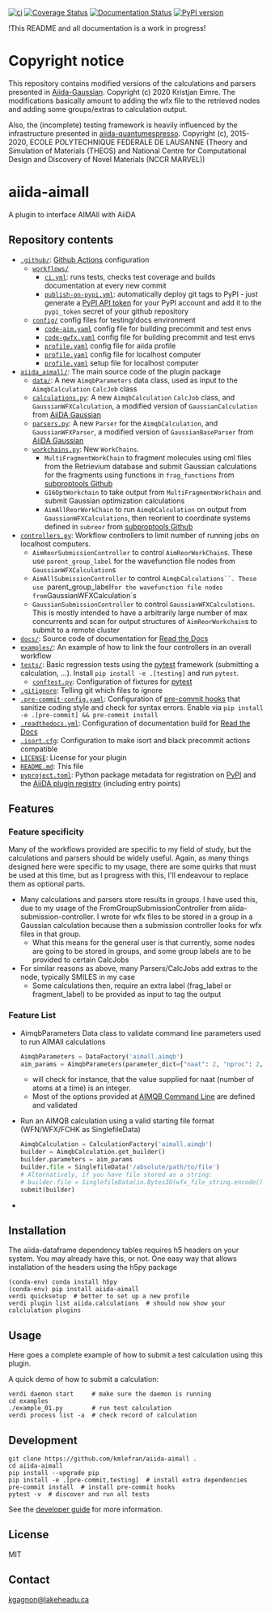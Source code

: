 [![ci](https://github.com/kmlefran/aiida-aimall/actions/workflows/ci.yml/badge.svg)](https://github.com/kmlefran/aiida-aimall/actions/workflows/ci.yml)
[![Coverage Status](https://coveralls.io/repos/github/kmlefran/aiida-aimall/badge.svg?branch=main)](https://coveralls.io/github/kmlefran/aiida-aimall?branch=main)
[![Documentation Status](https://readthedocs.org/projects/aiida-aimall/badge/?version=latest)](https://aiida-aimall.readthedocs.io/en/latest/?badge=latest)
[![PyPI version](https://badge.fury.io/py/aiida-aimall.svg)](https://badge.fury.io/py/aiida-aimall)

!This README and all documentation is a work in progress!

# Copyright notice

This repository contains modified versions of the calculations and parsers presented in [Aiida-Gaussian](https://github.com/nanotech-empa/aiida-gaussian). Copyright (c) 2020 Kristjan Eimre. The modifications basically amount to adding the wfx file to the retrieved nodes and adding some groups/extras to calculation output.

Also, the (incomplete) testing framework is heavily influenced by the infrastructure presented in [aiida-quantumespresso](https://github.com/aiidateam/aiida-quantumespresso).  Copyright (c), 2015-2020, ECOLE POLYTECHNIQUE FEDERALE DE LAUSANNE
(Theory and Simulation of Materials (THEOS) and National Centre for
Computational Design and Discovery of Novel Materials (NCCR MARVEL))

# aiida-aimall

A plugin to interface AIMAll with AiiDA

## Repository contents

* [`.github/`](.github/): [Github Actions](https://github.com/features/actions) configuration
  * [`workflows/`](.github/workflows/)
    * [`ci.yml`](.github/workflows/ci.yml): runs tests, checks test coverage and builds documentation at every new commit
    * [`publish-on-pypi.yml`](.github/workflows/publish-on-pypi.yml): automatically deploy git tags to PyPI - just generate a [PyPI API token](https://pypi.org/help/#apitoken) for your PyPI account and add it to the `pypi_token` secret of your github repository
  * [`config/`](.github/config) config files for testing/docs environment
    * [`code-aim.yaml`](.github/workflows/config/code-aim.yaml) config file for building precommit and test envs
    * [`code-gwfx.yaml`](.github/workflows/config/code-gwfx.yaml) config file for building precommit and test envs
    * [`profile.yaml`](.github/workflows/config/profile.yaml) config file for aiida profile
    * [`profile.yaml`](.github/workflows/config/localhost-config.yaml) config file for localhost computer
    * [`profile.yaml`](.github/workflows/config/localhost-setup.yaml) setup file for localhost computer
* [`aiida_aimall/`](aiida_aimall/): The main source code of the plugin package
  * [`data/`](aiida_aimall/data/): A new `AimqbParameters` data class, used as input to the `AimqbCalculation` `CalcJob` class
  * [`calculations.py`](aiida_aimall/calculations.py): A new `AimqbCalculation` `CalcJob` class, and `GaussianWFXCalculation`, a modified version of `GaussianCalculation` from [AiiDA Gaussian](https://github.com/nanotech-empa/aiida-gaussian)
  * [`parsers.py`](aiida_aimall/parsers.py): A new `Parser` for the `AimqbCalculation`, and `GaussianWFXParser`, a modified version of `GaussianBaseParser` from [AiiDA Gaussian](https://github.com/nanotech-empa/aiida-gaussian)
  * [`workchains.py`](aiida_aimall/workchains.py): New `WorkChains`.
    * `MultiFragmentWorkChain` to fragment molecules using cml files from the Retrievium database and submit Gaussian calculations for the fragments using functions in `frag_functions` from [subproptools Github](https:github.com/kmlefran/group_decomposition)
    * `G16OptWorkchain` to take output from `MultiFragmentWorkChain` and submit Gaussian optimization calculations
    * `AimAllReorWorkChain` to run `AimqbCalculation` on output from `GaussianWFXCalculations`, then reorient to coordinate systems defined in `subreor` from [subproptools Github](https:github.com/kmlefran/subproptools)
* [`controllers.py`](aiida_aimall/controllers.py): Workflow controllers to limit number of running jobs on localhost computers.
  * `AimReorSubmissionController` to control `AimReorWorkChain`s. These use `parent_group_label` for the wavefunction file nodes from `GaussianWFXCalculation`s
  * `AimAllSubmissionController` to control `AimqbCalculations``. These use `parent_group_label` for the wavefunction file nodes from `GaussianWFXCalculation`s
  * `GaussianSubmissionController` to control `GaussianWFXCalculations`. This is mostly intended to have a arbitrarily large number of max concurrents and scan for output structures of `AimReorWorkchain`s to submit to a remote cluster
* [`docs/`](docs/): Source code of documentation for [Read the Docs](http://aiida-diff.readthedocs.io/en/latest/)
* [`examples/`](examples/): An example of how to link the four controllers in an overall workflow
* [`tests/`](tests/): Basic regression tests using the [pytest](https://docs.pytest.org/en/latest/) framework (submitting a calculation, ...). Install `pip install -e .[testing]` and run `pytest`.
  * [`conftest.py`](PythonPackages/aiida-aimall/tests/conftest.py): Configuration of fixtures for [pytest](https://docs.pytest.org/en/latest/)
* [`.gitignore`](.gitignore): Telling git which files to ignore
* [`.pre-commit-config.yaml`](.pre-commit-config.yaml): Configuration of [pre-commit hooks](https://pre-commit.com/) that sanitize coding style and check for syntax errors. Enable via `pip install -e .[pre-commit] && pre-commit install`
* [`.readthedocs.yml`](.readthedocs.yml): Configuration of documentation build for [Read the Docs](https://readthedocs.org/)
* [`.isort.cfg`](.isort.cfg): Configuration to make isort and black precommit actions compatible
* [`LICENSE`](PythonPackages/aiida-aimall/LICENSE): License for your plugin
* [`README.md`](PythonPackages/aiida-aimall/README.md): This file
* [`pyproject.toml`](setup.json): Python package metadata for registration on [PyPI](https://pypi.org/) and the [AiiDA plugin registry](https://aiidateam.github.io/aiida-registry/) (including entry points)



## Features

### Feature specificity
Many of the workflows provided are specific to my field of study, but the calculations and parsers should be widely useful. Again, as many things designed here were specific to my usage, there are some quirks that must be used at this time, but as I progress with this, I'll endeavour to replace them as optional parts.

  * Many calculations and parsers store results in groups. I have used this, due to my usage of the FromGroupSubmissionController from aiida-submission-controller. I wrote for wfx files to be stored in a group in a Gaussian calculation because then a submission controller looks for wfx files in that group.
    * What this means for the general user is that currently, some nodes are going to be stored in groups, and some group labels are to be provided to certain CalcJobs
  * For similar reasons as above, many Parsers/CalcJobs add extras to the node, typically SMILES in my case
    * Some calculations then, require an extra label (frag_label or fragment_label) to be provided as input to tag the output

### Feature List

 * AimqbParameters Data class to validate command line parameters used to run AIMAll calculations
    ```python
    AimqbParameters = DataFactory('aimall.aimqb')
    aim_params = AimqbParameters(parameter_dict={"naat": 2, "nproc": 2, "atlaprhocps": True})
    ```
    * will check for instance, that the value supplied for naat (number of atoms at a time) is an integer.
    * Most of the options provided at [AIMQB Command Line](https://aim.tkgristmill.com/manual/aimqb/aimqb.html#AIMQBCommandLine) are defined and validated


 * Run an AIMQB calculation using a valid starting file format (WFN/WFX/FCHK as SinglefileData)
   ```python
   AimqbCalculation = CalculationFactory('aimall.aimqb')
   builder = AimqbCalculation.get_builder()
   builder.parameters = aim_params
   builder.file = SinglefileData('/absolute/path/to/file')
   # Alternatively, if you have file stored as a string:
   # builder.file = SinglefileData(io.BytesIO(wfx_file_string.encode()))
   submit(builder)
   ```

 *

## Installation

The aiida-dataframe dependency tables requires h5 headers on your system. You may already have this, or not. One easy way that allows installation of the headers using the h5py package

```shell
(conda-env) conda install h5py
(conda-env) pip install aiida-aimall
verdi quicksetup  # better to set up a new profile
verdi plugin list aiida.calculations  # should now show your calclulation plugins
```


## Usage

Here goes a complete example of how to submit a test calculation using this plugin.

A quick demo of how to submit a calculation:
```shell
verdi daemon start     # make sure the daemon is running
cd examples
./example_01.py        # run test calculation
verdi process list -a  # check record of calculation
```

## Development

```shell
git clone https://github.com/kmlefran/aiida-aimall .
cd aiida-aimall
pip install --upgrade pip
pip install -e .[pre-commit,testing]  # install extra dependencies
pre-commit install  # install pre-commit hooks
pytest -v  # discover and run all tests
```

See the [developer guide](http://aiida-aimall.readthedocs.io/en/latest/developer_guide/index.html) for more information.

## License

MIT
## Contact

kgagnon@lakeheadu.ca


[ci-badge]: https://github.com/kmlefran/aiida-aimall/workflows/ci/badge.svg?branch=master
[ci-link]: https://github.com/kmlefran/aiida-aimall/actions
[cov-badge]: https://coveralls.io/repos/github/kmlefran/aiida-aimall/badge.svg?branch=master
[cov-link]: https://coveralls.io/github/kmlefran/aiida-aimall?branch=master
[docs-badge]: https://readthedocs.org/projects/aiida-aimall/badge
[docs-link]: http://aiida-aimall.readthedocs.io/
[pypi-badge]: https://badge.fury.io/py/aiida-aimall.svg
[pypi-link]: https://badge.fury.io/py/aiida-aimall
